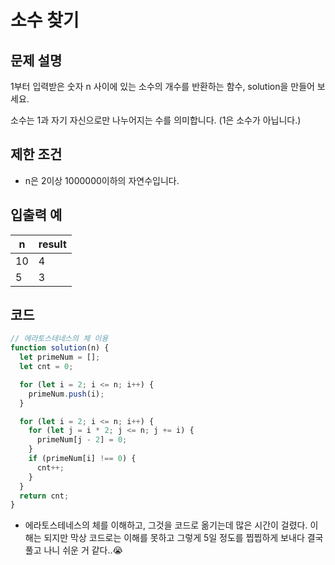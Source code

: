 # 소수 찾기

## 문제 설명

1부터 입력받은 숫자 n 사이에 있는 소수의 개수를 반환하는 함수, solution을 만들어 보세요.

소수는 1과 자기 자신으로만 나누어지는 수를 의미합니다.
(1은 소수가 아닙니다.)

## 제한 조건

- n은 2이상 1000000이하의 자연수입니다.

## 입출력 예

| n   | result |
| --- | ------ |
| 10  | 4      |
| 5   | 3      |

## 코드

```js
// 에라토스테네스의 체 이용
function solution(n) {
  let primeNum = [];
  let cnt = 0;

  for (let i = 2; i <= n; i++) {
    primeNum.push(i);
  }

  for (let i = 2; i <= n; i++) {
    for (let j = i * 2; j <= n; j += i) {
      primeNum[j - 2] = 0;
    }
    if (primeNum[i] !== 0) {
      cnt++;
    }
  }
  return cnt;
}
```

- 에라토스테네스의 체를 이해하고, 그것을 코드로 옮기는데 많은 시간이 걸렸다. 이해는 되지만 막상 코드로는 이해를 못하고 그렇게 5일 정도를 찝찝하게 보내다 결국 풀고 나니 쉬운 거 같다..😭
